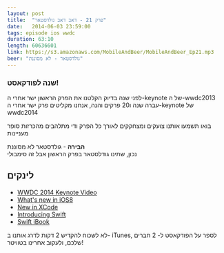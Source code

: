 ```yaml
---
layout: post
title:  "פרק 21 - דאב דאב גולדסטאר"
date:   2014-06-03 23:59:00
tags: episode ios wwdc
duration: 63:10
length: 60636601
link: https://s3.amazonaws.com/MobileAndBeer/MobileAndBeer_Ep21.mp3
beer: "גולדסטאר - לא מסוננת"
---
```



### שנה לפודקאסט!

לפני שנה בדיוק הקלטנו את הפרק הראשון ישר אחרי ה-keynote של ה-wwdc2013  
עברה שנה ו20 פרקים והנה, אנחנו מקליטים פרק ישר אחרי ה-keynote של wwdc2014

בואו תשמעו אותנו צועקים ומצחקקים לאורך כל הפרק ודי מתלהבים מהכרזות סופר מעניינות

   **הבירה** - גולדסטאר לא מסוננת  
נכון, שתינו גודלסטאר בפרק הראשון אבל זה סימבולי

## לינקים
* [WWDC 2014 Keynote Video](http://www.apple.com/apple-events/june-2014/)
* [What's new in iOS8](https://developer.apple.com/ios8/)
* [New in XCode](https://developer.apple.com/xcode/)
* [Introducing Swift](https://developer.apple.com/swift/)
* [Swift iBook](https://itunes.apple.com/us/book/swift-programming-language/id881256329?mt=11)


לא לשכוח להקדיש 2 דקות לדרג אותנו ב- iTunes, לספר על הפודקאסט ל- 2 חברים שלכם, ולעקוב אחרינו בטוויטר!
